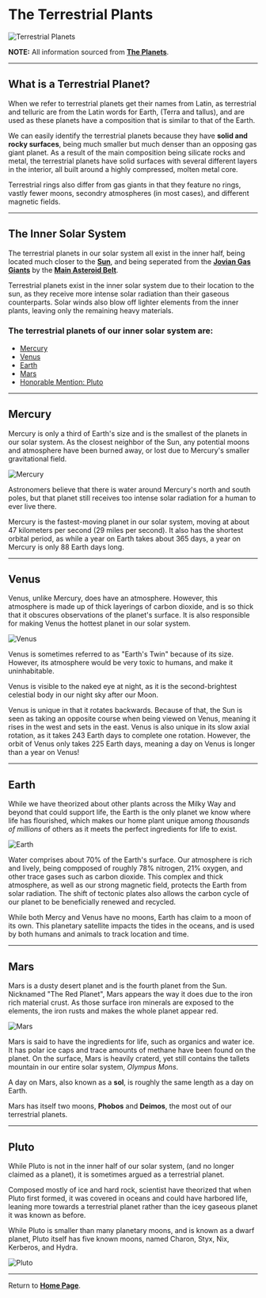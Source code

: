 # The Terrestrial Plants
![Terrestrial Planets](Terrestrial_planet_sizes2.jpg "Terrestrial Planets")

**NOTE:** All information sourced from __[The Planets](https://theplanets.org/terrestrial-planets/)__.

---
## What is a Terrestrial Planet?
When we refer to terrestrial planets get their names from Latin, as terrestrial and telluric are from the Latin words for Earth, (Terra and tallus), and are used as these planets have a composition that is similar to that of the Earth.

We can easily identify the terrestrial planets because they have **solid and rocky surfaces**, being much smaller but much denser than an opposing gas giant planet. As a result of the main composition being silicate rocks and metal, the terrestrial planets have solid surfaces with several different layers in the interior, all built around a highly compressed, molten metal core.

Terrestrial rings also differ from gas giants in that they feature no rings, vastly fewer moons, secondry atmospheres (in most cases), and different magnetic fields.

---
## The Inner Solar System
The terrestrial planets in our solar system all exist in the inner half, being located much closer to the __[Sun](SUN.md)__, and being seperated from the __[Jovian Gas Giants](GAS.md)__ by the __[Main Asteroid Belt](ASTEROID.md)__.

Terrestrial planets exist in the inner solar system due to their location to the sun, as they receive more intense solar radiation than their gaseous counterparts. Solar winds also blow off lighter elements from the inner plants, leaving only the remaining heavy materials.


### The terrestrial planets of our inner solar system are:
+ [Mercury](#mercury)
+ [Venus](#venus)
+ [Earth](#earth)
+ [Mars](#mars)
+ [Honorable Mention: Pluto](#pluto)
---
## Mercury
Mercury is only a third of Earth's size and is the smallest of the planets in our solar system. As the closest neighbor of the Sun, any potential moons and atmosphere have been burned away, or lost due to Mercury's smaller gravitational field.

![Mercury](planet-mercury.png "Mercury")

Astronomers believe that there is water around Mercury's north and south poles, but that planet still receives too intense solar radiation for a human to ever live there.

Mercury is the fastest-moving planet in our solar system, moving at about 47 kilometers per second (29 miles per second). It also has the shortest orbital period, as while a year on Earth takes about 365 days, a year on Mercury is only 88 Earth days long.

---
## Venus
Venus, unlike Mercury, does have an atmosphere. However, this atmosphere is made up of thick layerings of carbon dioxide, and is so thick that it obscures observations of the planet's surface. It is also responsible for making Venus the hottest planet in our solar system.

![Venus](planet-venus.png "Venus")

Venus is sometimes referred to as "Earth's Twin" because of its size. However, its atmosphere would be very toxic to humans, and make it uninhabitable. 

Venus is visible to the naked eye at night, as it is the second-brightest celestial body in our night sky after our Moon.


Venus is unique in that it rotates backwards. Because of that, the Sun is seen as taking an opposite course when being viewed on Venus, meaning it rises in the west and sets in the east. Venus is also unique in its slow axial rotation, as it takes 243 Earth days to complete one rotation. However, the orbit of Venus only takes 225 Earth days, meaning a day on Venus is longer than a year on Venus!

---
## Earth
While we have theorized about other plants across the Milky Way and beyond that could support life, the Earth is the only planet we know where life has flourished, which makes our home plant unique among *thousands of millions* of others as it meets the perfect ingredients for life to exist.

![Earth](planet-earth.png "Earth")

Water comprises about 70% of the Earth's surface. Our atmosphere is rich and lively, being compposed of roughly 78% nitrogen, 21% oxygen, and other trace gases such as carbon dioxide. This complex and thick atmosphere, as well as our strong magnetic field, protects the Earth from solar radiation. The shift of tectonic plates also allows the carbon cycle of our planet to be beneficially renewed and recycled. 

While both Mercy and Venus have no moons, Earth has claim to a moon of its own. This planetary satellite impacts the tides in the oceans, and is used by both humans and animals to track location and time.

---
## Mars
Mars is a dusty desert planet and is the fourth planet from the Sun. Nicknamed "The Red Planet", Mars appears the way it does due to the iron rich material crust. As those surface iron minerals are exposed to the elements, the iron rusts and makes the whole planet appear red.

![Mars](planet-mars.png "Mars")

Mars is said to have the ingredients for life, such as organics and water ice. It has polar ice caps and trace amounts of methane have been found on the planet. On the surface, Mars is heavily craterd, yet still contains the tallets mountain in our entire solar system, *Olympus Mons*.

A day on Mars, also known as a **sol**, is roughly the same length as a day on Earth.

Mars has itself two moons, **Phobos** and **Deimos**, the most out of our terrestrial planets.

---
## Pluto
While Pluto is not in the inner half of our solar system, (and no longer claimed as a planet), it is sometimes argued as a terrestrial planet.

Composed mostly of ice and hard rock, scientist have theorized that when Pluto first formed, it was covered in oceans and could have harbored life, leaning more towards a terrestrial planet rather than the icey gaseous planet it was known as before.

While Pluto is smaller than many planetary moons, and is known as a dwarf planet, Pluto itself has five known moons, named Charon, Styx, Nix, Kerberos, and Hydra.

![Pluto](pluto-new.png "Pluto")

---

Return to __[Home Page](README.md)__.